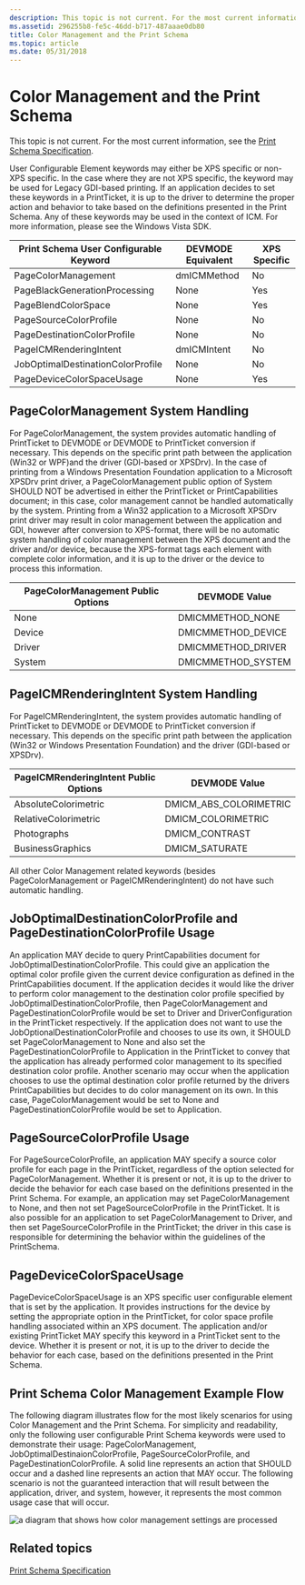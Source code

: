 ```yaml
---
description: This topic is not current. For the most current information, see the Print Schema Specification.
ms.assetid: 296255b8-fe5c-46dd-b717-487aaae0db80
title: Color Management and the Print Schema
ms.topic: article
ms.date: 05/31/2018
---
```


# Color Management and the Print Schema

This topic is not current. For the most current information, see the [Print Schema Specification](https://www.microsoft.com/whdc/xps/printschema.mspx).

User Configurable Element keywords may either be XPS specific or non-XPS specific. In the case where they are not XPS specific, the keyword may be used for Legacy GDI-based printing. If an application decides to set these keywords in a PrintTicket, it is up to the driver to determine the proper action and behavior to take based on the definitions presented in the Print Schema. Any of these keywords may be used in the context of ICM. For more information, please see the Windows Vista SDK.



| Print Schema User Configurable Keyword       | DEVMODE Equivalent     | XPS Specific   |
|----------------------------------------------|------------------------|----------------|
| PageColorManagement<br/>               | dmICMMethod<br/> | No<br/>  |
| PageBlackGenerationProcessing<br/>     | None<br/>        | Yes<br/> |
| PageBlendColorSpace<br/>               | None<br/>        | Yes<br/> |
| PageSourceColorProfile<br/>            | None<br/>        | No<br/>  |
| PageDestinationColorProfile<br/>       | None<br/>        | No<br/>  |
| PageICMRenderingIntent<br/>            | dmICMIntent<br/> | No<br/>  |
| JobOptimalDestinationColorProfile<br/> | None<br/>        | No<br/>  |
| PageDeviceColorSpaceUsage<br/>         | None<br/>        | Yes<br/> |



 

## PageColorManagement System Handling

For PageColorManagement, the system provides automatic handling of PrintTicket to DEVMODE or DEVMODE to PrintTicket conversion if necessary. This depends on the specific print path between the application (Win32 or WPF)and the driver (GDI-based or XPSDrv). In the case of printing from a Windows Presentation Foundation application to a Microsoft XPSDrv print driver, a PageColorManagement public option of System SHOULD NOT be advertised in either the PrintTicket or PrintCapabilities document; in this case, color management cannot be handled automatically by the system. Printing from a Win32 application to a Microsoft XPSDrv print driver may result in color management between the application and GDI, however after conversion to XPS-format, there will be no automatic system handling of color management between the XPS document and the driver and/or device, because the XPS-format tags each element with complete color information, and it is up to the driver or the device to process this information.



| PageColorManagement Public Options | DEVMODE Value                  |
|------------------------------------|--------------------------------|
| None<br/>                    | DMICMMETHOD\_NONE<br/>   |
| Device<br/>                  | DMICMMETHOD\_DEVICE<br/> |
| Driver<br/>                  | DMICMMETHOD\_DRIVER<br/> |
| System<br/>                  | DMICMMETHOD\_SYSTEM<br/> |



 

## PageICMRenderingIntent System Handling

For PageICMRenderingIntent, the system provides automatic handling of PrintTicket to DEVMODE or DEVMODE to PrintTicket conversion if necessary. This depends on the specific print path between the application (Win32 or Windows Presentation Foundation) and the driver (GDI-based or XPSDrv).



| PageICMRenderingIntent Public Options | DEVMODE Value                       |
|---------------------------------------|-------------------------------------|
| AbsoluteColorimetric<br/>       | DMICM\_ABS\_COLORIMETRIC<br/> |
| RelativeColorimetric<br/>       | DMICM\_COLORIMETRIC<br/>      |
| Photographs<br/>                | DMICM\_CONTRAST<br/>          |
| BusinessGraphics<br/>           | DMICM\_SATURATE<br/>          |



 

All other Color Management related keywords (besides PageColorManagement or PageICMRenderingIntent) do not have such automatic handling.

## JobOptimalDestinationColorProfile and PageDestinationColorProfile Usage

An application MAY decide to query PrintCapabilities document for JobOptimalDestinationColorProfile. This could give an application the optimal color profile given the current device configuration as defined in the PrintCapabilities document. If the application decides it would like the driver to perform color management to the destination color profile specified by JobOptimalDestinationColorProfile, then PageColorManagement and PageDestinationColorProfile would be set to Driver and DriverConfiguration in the PrintTicket respectively. If the application does not want to use the JobOptionalDestinationColorProfile and chooses to use its own, it SHOULD set PageColorManagement to None and also set the PageDestinationColorProfile to Application in the PrintTicket to convey that the application has already performed color management to its specified destination color profile. Another scenario may occur when the application chooses to use the optimal destination color profile returned by the drivers PrintCapabilities but decides to do color management on its own. In this case, PageColorManagement would be set to None and PageDestinationColorProfile would be set to Application.

## PageSourceColorProfile Usage

For PageSourceColorProfile, an application MAY specify a source color profile for each page in the PrintTicket, regardless of the option selected for PageColorManagement. Whether it is present or not, it is up to the driver to decide the behavior for each case based on the definitions presented in the Print Schema. For example, an application may set PageColorManagement to None, and then not set PageSourceColorProfile in the PrintTicket. It is also possible for an application to set PageColorManagement to Driver, and then set PageSourceColorProfile in the PrintTicket; the driver in this case is responsible for determining the behavior within the guidelines of the PrintSchema.

## PageDeviceColorSpaceUsage

PageDeviceColorSpaceUsage is an XPS specific user configurable element that is set by the application. It provides instructions for the device by setting the appropriate option in the PrintTicket, for color space profile handling associated within an XPS document. The application and/or existing PrintTicket MAY specify this keyword in a PrintTicket sent to the device. Whether it is present or not, it is up to the driver to decide the behavior for each case, based on the definitions presented in the Print Schema.

## Print Schema Color Management Example Flow

The following diagram illustrates flow for the most likely scenarios for using Color Management and the Print Schema. For simplicity and readability, only the following user configurable Print Schema keywords were used to demonstrate their usage: PageColorManagement, JobOptimalDestinaionColorProfile, PageSourceColorProfile, and PageDestinationColorProfile. A solid line represents an action that SHOULD occur and a dashed line represents an action that MAY occur. The following scenario is not the guaranteed interaction that will result between the application, driver, and system, however, it represents the most common usage case that will occur.

![a diagram that shows how color management settings are processed](images/local-1992284846-colormanagementtest3.png)

## Related topics

<dl> <dt>

[Print Schema Specification](https://www.microsoft.com/whdc/xps/printschema.mspx)
</dt> </dl>

 

 




